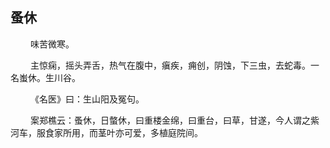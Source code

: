 ## 蚤休
<p>&emsp;&emsp;
味苦微寒。
</p>
<p>&emsp;&emsp;
主惊痫，摇头弄舌，热气在腹中，瘨疾，痈创，阴蚀，下三虫，去蛇毒。一名蚩休。生川谷。
</p>
<p>&emsp;&emsp;
《名医》曰：生山阳及冤句。
</p>
<p>&emsp;&emsp;
案郑樵云：蚤休，日螫休，曰重楼金绵，曰重台，曰草，甘遂，今人谓之紫河车，服食家所用，而茎叶亦可爱，多植庭院间。
</p>